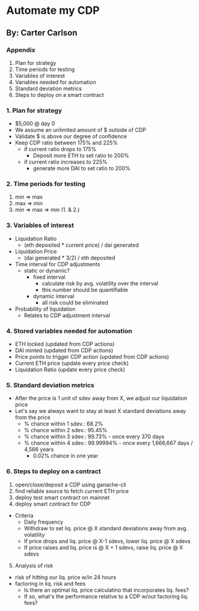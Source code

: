# Automate my CDP
## By: Carter Carlson

### Appendix
  1. Plan for strategy
  2. Time periods for testing
  3. Variables of interest
  4. Variables needed for automation
  5. Standard deviation metrics
  6. Steps to deploy on a smart contract


### 1. Plan for strategy
- $5,000 @ day 0
- We assume an unlimited amount of $ outside of CDP
- Validate $ is above our degree of confidence
- Keep CDP ratio between 175% and 225%
  - if current ratio drops to 175%
    - Deposit more ETH to set ratio to 200%
  - if current ratio increases to 225%
    - generate more DAI to set ratio to 200%


### 2. Time periods for testing
1. min => max
2. max => min
3. min => max => min (1. & 2.)


### 3. Variables of interest
- Liquidation Ratio
  - (eth deposited * current price) / dai generated
- Liquidation Price
  - (dai generated * 3/2) / eth deposited
- Time interval for CDP adjustments
  - static or dynamic?
    - fixed interval
      - calculate risk by avg. volatility over the interval
      - this number should be quantifiable
    - dynamic interval
      - all risk could be eliminated
- Probability of liquidation
  - Relates to CDP adjustment interval


### 4. Stored variables needed for automation
- ETH locked (updated from CDP actions)
- DAI minted (updated from CDP actions)
- Price points to trigger CDP action (updated from CDP actions)
- Current ETH price (update every price check)
- Liquidation Ratio (update every price check)


### 5. Standard deviation metrics
- After the price is 1 unit of sdev away from X, we adjust our liquidation price
- Let's say we always want to stay at least X standard deviations away from the price
  - % chance within 1 sdev.:    68.2%
  - % chance within 2 sdev.:    95.45%
  - % chance within 3 sdev.:    99.73%      - once every 370 days
  - % chance within 4 sdev.:    99.99994%   - once every 1,666,667 days / 4,566 years
    - 0.02% chance in one year



### 6. Steps to deploy on a contract
1. open/close/deposit a CDP using ganache-cli
2. find reliable source to fetch current ETH price
3. deploy test smart contract on mainnet
4. deploy smart contract for CDP
  - Criteria
    - Daily frequency
    - Withdraw to set liq. price @ X standard deviations away from avg. volatility
    - If price drops and liq. price @ X-1 sdevs, lower liq. price @ X sdevs
    - If price raises and liq. price is @ X + 1 sdevs, raise liq. price @ X sdevs
5. Analysis of risk
  - risk of hitting our liq. price w/in 24 hours
  - factoring in liq. risk and fees
    - Is there an optimal liq. price calculatino that incorporates liq. fees?
    - If so, what's the performance relative to a CDP w/out factoring liq. fees?
